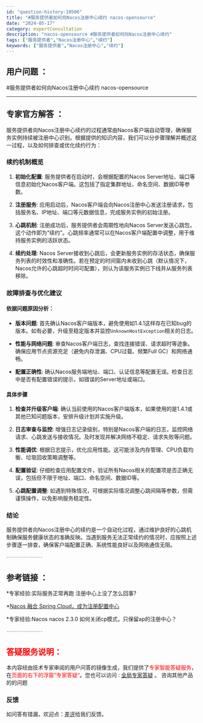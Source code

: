 ```yaml
---
id: "question-history-10506"
title: "#服务提供者如何向Nacos注册中心续约 nacos-opensource"
date: "2024-05-17"
category: expertConsultation
description: "nacos-opensource #服务提供者如何向Nacos注册中心续约"
tags: ["服务提供者","Nacos注册中心","续约"]
keywords: ["服务提供者","Nacos注册中心","续约"]
---
```


## 用户问题 ： 
 #服务提供者如何向Nacos注册中心续约 nacos-opensource 

---------------
## 专家官方解答 ：

服务提供者向Nacos注册中心续约的过程通常由Nacos客户端自动管理，确保服务实例持续被注册中心识别。根据提供的知识内容，我们可以分步骤理解并概述这一过程，以及如何排查或优化续约行为：

### 续约机制概览

1. **初始化配置**: 服务提供者在启动时，会根据配置的Nacos Server地址、端口等信息初始化Nacos客户端。这包括了指定集群地址、命名空间、数据ID等参数。

2. **注册服务**: 应用启动后，Nacos客户端会向Nacos注册中心发送注册请求，包括服务名、IP地址、端口等元数据信息，完成服务实例的初始注册。

3. **心跳机制**: 注册成功后，服务提供者会周期性地向Nacos Server发送心跳包，这个动作即为“续约”。心跳频率通常可以在Nacos客户端配置中调整，用于维持服务实例的活跃状态。

4. **续约处理**: Nacos Server接收到心跳后，会更新服务实例的存活状态，确保服务列表的时效性和准确性。若在预定的时间窗内未收到心跳（默认情况下，Nacos允许的心跳超时时间可配置），则认为该服务实例已下线并从服务列表移除。

### 故障排查与优化建议

#### 依据问题原因分析：

- **版本问题**: 首先确认Nacos客户端版本，避免使用如1.4.1这样存在已知bug的版本。如有必要，升级至稳定版本并监控`UnknownHostException`相关的日志。

- **性能与网络问题**: 审查Nacos客户端日志，查找连接错误、请求超时等迹象。确保应用节点资源充足（避免内存泄漏、CPU过载、频繁Full GC）和网络通畅。

- **配置正确性**: 确认Nacos服务端地址、端口、认证信息等配置无误。检查日志中是否有配置错误的提示，如错误的Server地址或端口。

#### 具体步骤

1. **检查并升级客户端**: 确认当前使用的Nacos客户端版本，如果使用的是1.4.1或其他已知问题版本，安排升级计划并实施升级。

2. **日志审查与监控**: 增强日志记录级别，特别是Nacos客户端的日志，监控网络请求、心跳发送与接收情况。及时发现并解决网络不稳定、请求失败等问题。

3. **性能调优**: 根据日志提示，优化应用性能。这可能涉及内存管理、CPU负载均衡、垃圾回收策略调整等。

4. **配置验证**: 仔细检查应用配置文件，验证所有Nacos相关的配置项是否正确无误，包括但不限于地址、端口、命名空间、数据ID等。

5. **心跳配置调整**: 如遇到特殊情况，可根据实际情况调整心跳间隔等参数，但需谨慎操作，以免影响服务稳定性。

### 结论

服务提供者向Nacos注册中心的续约是一个自动化过程，通过维护良好的心跳机制确保服务健康状态的准确反映。当遇到服务无法正常续约的情况时，应按照上述步骤逐一排查，确保客户端配置正确、系统性能良好以及网络通信无阻。


<font color="#949494">---------------</font> 


## 参考链接 ：

*专家经验:实际服务正常再跑 注册中心上没了怎么回事? 
 
 *[Nacos 融合 Spring Cloud，成为注册配置中心](https://nacos.io/docs/latest/ecology/use-nacos-with-spring-cloud)
 
 *专家经验:Nacos nacos 2.3.0 如何关闭cp模式，只保留ap的注册中心？ 


 <font color="#949494">---------------</font> 
 


## <font color="#FF0000">答疑服务说明：</font> 

本内容经由技术专家审阅的用户问答的镜像生成，我们提供了<font color="#FF0000">专家智能答疑服务</font>，在<font color="#FF0000">页面的右下的浮窗”专家答疑“</font>。您也可以访问 : [全局专家答疑](https://opensource.alibaba.com/chatBot) 。 咨询其他产品的的问题

### 反馈
如问答有错漏，欢迎点：[差评](https://ai.nacos.io/user/feedbackByEnhancerGradePOJOID?enhancerGradePOJOId=13703)给我们反馈。
